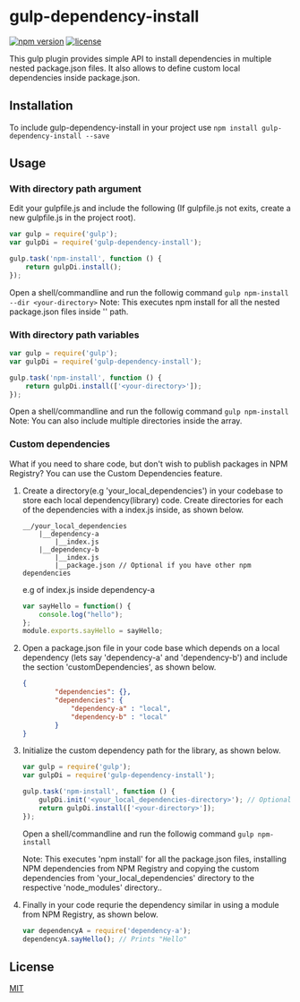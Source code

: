 # gulp-dependency-install
[![npm version](https://badge.fury.io/js/gulp-dependency-install.svg)](https://badge.fury.io/js/gulp-dependency-install)
[![license](https://img.shields.io/npm/l/gulp-dependency-install.svg)](https://www.npmjs.com/package/gulp-dependency-install)

This gulp plugin provides simple API to install dependencies in multiple nested package.json files. It also allows to define custom local dependencies inside package.json.

## Installation
To include gulp-dependency-install in your project use
`npm install gulp-dependency-install --save`

## Usage
### With directory path argument
Edit your gulpfile.js and include the following (If gulpfile.js not exits, create a new gulpfile.js in the project root).
```javascript
var gulp = require('gulp');
var gulpDi = require('gulp-dependency-install');

gulp.task('npm-install', function () {
	return gulpDi.install();
});
```
Open a shell/commandline and run the followig command `gulp npm-install --dir <your-directory>`
Note: This executes npm install for all the nested package.json files inside '<your-directory>' path.

### With directory path variables
```javascript
var gulp = require('gulp');
var gulpDi = require('gulp-dependency-install');

gulp.task('npm-install', function () {
	return gulpDi.install(['<your-directory>']);
});
```
Open a shell/commandline and run the followig command `gulp npm-install`
Note: You can also include multiple directories inside the array.

### Custom dependencies
What if you need to share code, but don't wish to publish packages in NPM Registry?
You can use the Custom Dependencies feature.

1. Create a directory(e.g 'your_local_dependencies') in your codebase to store each local dependency(library) code. Create directories for each of the dependencies with a index.js inside, as shown below.
    ```
    __/your_local_dependencies
        |__dependency-a
            |__index.js
        |__dependency-b
            |__index.js   
            |__package.json // Optional if you have other npm dependencies
    ```

    e.g of index.js inside dependency-a
    ```javascript
    var sayHello = function() {
        console.log("hello");
    };
    module.exports.sayHello = sayHello;
    ```
    
2. Open a package.json file in your code base which depends on a local dependency (lets say 'dependency-a' and 'dependency-b') and include the section 'customDependencies', as shown below.
    ```json
    {
            "dependencies": {},
            "dependencies": {
                "dependency-a" : "local",
                "dependency-b" : "local"
            }
    }
    ```
    
3. Initialize the custom dependency path for the library, as shown below.
    ```javascript
    var gulp = require('gulp');
    var gulpDi = require('gulp-dependency-install');

    gulp.task('npm-install', function () {
        gulpDi.init('<your_local_dependencies-directory>'); // Optionally initialize the directory where custom dependencies resides
        return gulpDi.install(['<your-directory>']);
    });
    ```
    Open a shell/commandline and run the followig command `gulp npm-install`
    
    Note: This executes 'npm install' for all the package.json files, installing NPM dependencies from NPM Registry and copying the custom dependencies from 'your_local_dependencies' directory to the respective 'node_modules' directory..
    
4. Finally in your code requrie the dependency similar in using a module from NPM Registry, as shown below.
    ```javascript
    var dependencyA = require('dependency-a');
    dependencyA.sayHello(); // Prints "Hello"
    ```

## License
  [MIT](LICENSE)
